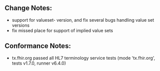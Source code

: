 ## Change Notes:

* support for valueset- version, and fix several bugs handling value set versions
* fix missed place for support of implied value sets

## Conformance Notes:

* tx.fhir.org passed all HL7 terminology service tests (mode 'tx.fhir.org', tests v1.7.0, runner v6.4.0)
